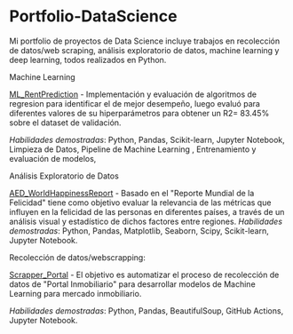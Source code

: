 # Portfolio-DataScience
Mi portfolio de proyectos de Data Science incluye trabajos en recolección de datos/web scraping, análisis exploratorio de datos, machine learning y deep learning, todos realizados en Python.

Machine Learning

[ML_RentPrediction](https://github.com/fcndata/portfolio-datascience/blob/main/Rent_Prediction_Netherlands.ipynb]) - Implementación y evaluación de algoritmos de regresion para identificar el de mejor desempeño, luego evaluó para diferentes valores de su hiperparámetros para obtener un R2= 83.45% sobre el dataset de validación.

*Habilidades demostradas*: Python, Pandas, Scikit-learn, Jupyter Notebook, Limpieza de Datos, Pipeline de Machine Learning , Entrenamiento y evaluación de modelos, 

Análisis Exploratorio de Datos

[AED_WorldHappinessReport](https://github.com/fcndata/portfolio-datascience/blob/main/AED_WorldHappinessReport.ipynb) - Basado en el "Reporte Mundial de la Felicidad" tiene como objetivo  evaluar la relevancia de las métricas que influyen en la felicidad de las personas en diferentes países, a través de un análisis visual y estadístico de dichos factores entre regiones.
*Habilidades demostradas*: Python, Pandas, Matplotlib, Seaborn, Scipy, Scikit-learn, Jupyter Notebook. 

Recolección de datos/webscrapping:

[Scrapper_Portal](https://github.com/fcndata/Scrapper_Portal/tree/main) - El objetivo es automatizar el proceso de recolección de datos de "Portal Inmobiliario" para desarrollar modelos de Machine Learning para mercado inmobiliario.

*Habilidades demostradas*: Python, Pandas, BeautifulSoup, GitHub Actions, Jupyter Notebook. 




